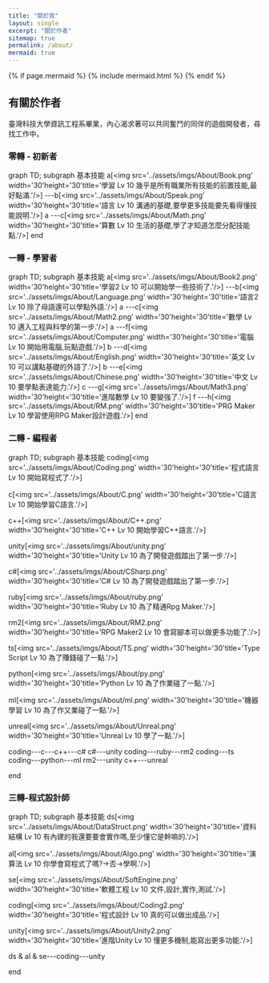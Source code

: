```yaml
---
title: "關於我"
layout: single
excerpt: "關於作者"
sitemap: true
permalink: /about/
mermaid: true
---
```


{% if page.mermaid %}
  {% include mermaid.html %}
{% endif %}

## 有關於作者
臺灣科技大學資訊工程系畢業，內心渴求著可以共同奮鬥的同伴的遊戲開發者，尋找工作中。  

### 零轉 - 初新者
<div class="mermaid">
graph TD; 
subgraph 基本技能
a[&lt;img src&#61;&#39;../assets/imgs/About/Book.png&#39; width&#61;&#39;30&#39;height&#61;&#39;30&#39;title&#61;&#39;學習 Lv 10 幾乎是所有職業所有技能的前置技能,最好點滿.&#39;/&gt;]
---b[&lt;img src&#61;&#39;../assets/imgs/About/Speak.png&#39; width&#61;&#39;30&#39;height&#61;&#39;30&#39;title&#61;&#39;語言 Lv 10 溝通的基礎,要學更多技能要先看得懂技能說明.&#39;/&gt;]
a
---c[&lt;img src&#61;&#39;../assets/imgs/About/Math.png&#39; width&#61;&#39;30&#39;height&#61;&#39;30&#39;title&#61;&#39;算數 Lv 10 生活的基礎,學了才知道怎麼分配技能點.&#39;/&gt;]
end
</div>

### 一轉 - 學習者
<div class="mermaid">
graph TD; 
subgraph 基本技能
a[&lt;img src&#61;&#39;../assets/imgs/About/Book2.png&#39; width&#61;&#39;30&#39;height&#61;&#39;30&#39;title&#61;&#39;學習2 Lv 10 可以開始學一些技術了.&#39;/&gt;]
---b[&lt;img src&#61;&#39;../assets/imgs/About/Language.png&#39; width&#61;&#39;30&#39;height&#61;&#39;30&#39;title&#61;&#39;語言2 Lv 10 除了母語還可以學點外語.&#39;/&gt;]
a
---c[&lt;img src&#61;&#39;../assets/imgs/About/Math2.png&#39; width&#61;&#39;30&#39;height&#61;&#39;30&#39;title&#61;&#39;數學 Lv 10 邁入工程與科學的第一步.&#39;/&gt;]
a
---f[&lt;img src&#61;&#39;../assets/imgs/About/Computer.png&#39; width&#61;&#39;30&#39;height&#61;&#39;30&#39;title&#61;&#39;電腦 Lv 10 開始用電腦,玩點遊戲.&#39;/&gt;]
b
---d[&lt;img src&#61;&#39;../assets/imgs/About/English.png&#39; width&#61;&#39;30&#39;height&#61;&#39;30&#39;title&#61;&#39;英文 Lv 10 可以講點基礎的外語了.&#39;/&gt;]
b
---e[&lt;img src&#61;&#39;../assets/imgs/About/Chinese.png&#39; width&#61;&#39;30&#39;height&#61;&#39;30&#39;title&#61;&#39;中文 Lv 10 要學點表達能力.&#39;/&gt;]
c
---g[&lt;img src&#61;&#39;../assets/imgs/About/Math3.png&#39; width&#61;&#39;30&#39;height&#61;&#39;30&#39;title&#61;&#39;進階數學 Lv 10 要變強了.&#39;/&gt;]
f
---h[&lt;img src&#61;&#39;../assets/imgs/About/RM.png&#39; width&#61;&#39;30&#39;height&#61;&#39;30&#39;title&#61;&#39;PRG Maker Lv 10 學習使用RPG Maker設計遊戲.&#39;/&gt;]
end
</div>

### 二轉 - 編程者
<div class="mermaid">
graph TD; 
subgraph 基本技能
coding[&lt;img src&#61;&#39;../assets/imgs/About/Coding.png&#39; width&#61;&#39;30&#39;height&#61;&#39;30&#39;title&#61;&#39;程式語言 Lv 10 開始寫程式了.&#39;/&gt;]

c[&lt;img src&#61;&#39;../assets/imgs/About/C.png&#39; width&#61;&#39;30&#39;height&#61;&#39;30&#39;title&#61;&#39;C語言 Lv 10 開始學習C語言.&#39;/&gt;]

c++[&lt;img src&#61;&#39;../assets/imgs/About/C++.png&#39; width&#61;&#39;30&#39;height&#61;&#39;30&#39;title&#61;&#39;C++ Lv 10 開始學習C++語言.&#39;/&gt;]

unity[&lt;img src&#61;&#39;../assets/imgs/About/unity.png&#39; width&#61;&#39;30&#39;height&#61;&#39;30&#39;title&#61;&#39;Unity Lv 10 為了開發遊戲踏出了第一步.&#39;/&gt;]

c#[&lt;img src&#61;&#39;../assets/imgs/About/CSharp.png&#39; width&#61;&#39;30&#39;height&#61;&#39;30&#39;title&#61;&#39;C# Lv 10 為了開發遊戲踏出了第一步.&#39;/&gt;]

ruby[&lt;img src&#61;&#39;../assets/imgs/About/ruby.png&#39; width&#61;&#39;30&#39;height&#61;&#39;30&#39;title&#61;&#39;Ruby Lv 10 為了精通Rpg Maker.&#39;/&gt;]

rm2[&lt;img src&#61;&#39;../assets/imgs/About/RM2.png&#39; width&#61;&#39;30&#39;height&#61;&#39;30&#39;title&#61;&#39;RPG Maker2 Lv 10 會寫腳本可以做更多功能了.&#39;/&gt;]

ts[&lt;img src&#61;&#39;../assets/imgs/About/TS.png&#39; width&#61;&#39;30&#39;height&#61;&#39;30&#39;title&#61;&#39;Type Script Lv 10 為了賺錢碰了一點.&#39;/&gt;]

python[&lt;img src&#61;&#39;../assets/imgs/About/py.png&#39; width&#61;&#39;30&#39;height&#61;&#39;30&#39;title&#61;&#39;Python Lv 10 為了作業碰了一點.&#39;/&gt;]

ml[&lt;img src&#61;&#39;../assets/imgs/About/ml.png&#39; width&#61;&#39;30&#39;height&#61;&#39;30&#39;title&#61;&#39;機器學習 Lv 10 為了作又業碰了一點.&#39;/&gt;]

unreal[&lt;img src&#61;&#39;../assets/imgs/About/Unreal.png&#39; width&#61;&#39;30&#39;height&#61;&#39;30&#39;title&#61;&#39;Unreal Lv 10 學了一點.&#39;/&gt;]

coding---c---c++---c#
c#---unity
coding---ruby---rm2
coding---ts
coding---python---ml
rm2---unity
c++---unreal

end
</div>

### 三轉-程式設計師
<div class="mermaid">
graph TD; 
subgraph 基本技能
ds[&lt;img src&#61;&#39;../assets/imgs/About/DataStruct.png&#39; width&#61;&#39;30&#39;height&#61;&#39;30&#39;title&#61;&#39;資料結構 Lv 10 有內建的我還要要會實作嗎,至少懂它是幹嘛的.&#39;/&gt;]

al[&lt;img src&#61;&#39;../assets/imgs/About/Algo.png&#39; width&#61;&#39;30&#39;height&#61;&#39;30&#39;title&#61;&#39;演算法 Lv 10 你學會寫程式了嗎?->否->學啊.&#39;/&gt;]

se[&lt;img src&#61;&#39;../assets/imgs/About/SoftEngine.png&#39; width&#61;&#39;30&#39;height&#61;&#39;30&#39;title&#61;&#39;軟體工程 Lv 10 文件,設計,實作,測試.&#39;/&gt;]

coding[&lt;img src&#61;&#39;../assets/imgs/About/Coding2.png&#39; width&#61;&#39;30&#39;height&#61;&#39;30&#39;title&#61;&#39;程式設計 Lv 10 真的可以做出成品.&#39;/&gt;]

unity[&lt;img src&#61;&#39;../assets/imgs/About/Unity2.png&#39; width&#61;&#39;30&#39;height&#61;&#39;30&#39;title&#61;&#39;進階Unity Lv 10 懂更多機制,能寫出更多功能.&#39;/&gt;]

ds & al & se---coding---unity

end
</div>